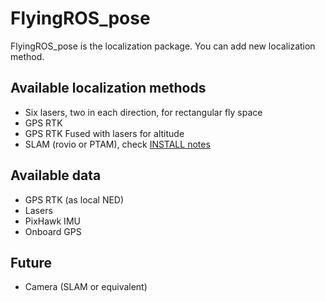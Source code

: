 FlyingROS_pose
==============

FlyingROS_pose is the localization package. You can add new localization method.

Available localization methods
--------

* Six lasers, two in each direction, for rectangular fly space
* GPS RTK
* GPS RTK Fused with lasers for altitude
* SLAM (rovio or PTAM), check [INSTALL notes](INSTALL.md)

Available data
------

* GPS RTK (as local NED)
* Lasers
* PixHawk IMU
* Onboard GPS

Future
-------

* Camera (SLAM or equivalent)
